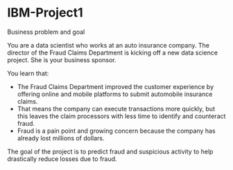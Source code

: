 # IBM-Project1
Business problem and goal

You are a data scientist who works at an auto insurance company. The director of the Fraud Claims Department is kicking off a new data science project. She is your business sponsor.

You learn that:

- The Fraud Claims Department improved the customer experience by offering online and mobile platforms to submit automobile insurance claims.
- That means the company can execute transactions more quickly, but this leaves the claim processors with less time to identify and counteract fraud.
- Fraud is a pain point and growing concern because the company has already lost millions of dollars.


The goal of the project is to predict fraud and suspicious activity to help drastically reduce losses due to fraud.
